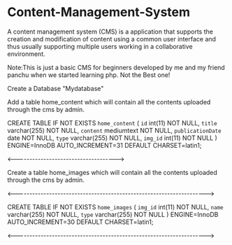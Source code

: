 # Content-Management-System

A content management system (CMS) is a application that supports the creation and modification of content using a common user interface and thus usually supporting multiple users working in a collaborative environment.

Note:This is just a basic CMS for beginners developed by me and my friend panchu when we started learning php. Not the Best one!

Create a Database "Mydatabase"

Add a table home_content which will contain all the contents uploaded through the cms by admin.

<!--    Query for home_content  -->

CREATE TABLE IF NOT EXISTS `home_content` (
`id` int(11) NOT NULL,
  `title` varchar(255) NOT NULL,
  `content` mediumtext NOT NULL,
  `publicationDate` date NOT NULL,
  `type` varchar(255) NOT NULL,
  `img_id` int(11) NOT NULL
) ENGINE=InnoDB AUTO_INCREMENT=31 DEFAULT CHARSET=latin1;



<------------------------------------>


Create a table home_images which will contain all the contents uploaded through the cms by admin.

<-------------------------------------------------------------------->



CREATE TABLE IF NOT EXISTS `home_images` (
`img_id` int(11) NOT NULL,
  `name` varchar(255) NOT NULL,
  `type` varchar(255) NOT NULL
) ENGINE=InnoDB AUTO_INCREMENT=30 DEFAULT CHARSET=latin1;

<-------------------------------------------------------------------->




